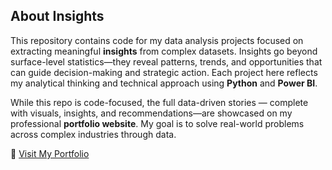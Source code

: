 ## About Insights

This repository contains code for my data analysis projects focused on extracting meaningful **insights** from complex datasets. Insights go beyond surface-level statistics—they reveal patterns, trends, and opportunities that can guide decision-making and strategic action. Each project here reflects my analytical thinking and technical approach using **Python** and **Power BI**. 

While this repo is code-focused, the full data-driven stories — complete with visuals, insights, and recommendations—are showcased on my professional **portfolio website**. My goal is to solve real-world problems across complex industries through data.

🔗 [Visit My Portfolio]( [https://your-portfolio-link.com](https://excellencebysagarika.com/) )
